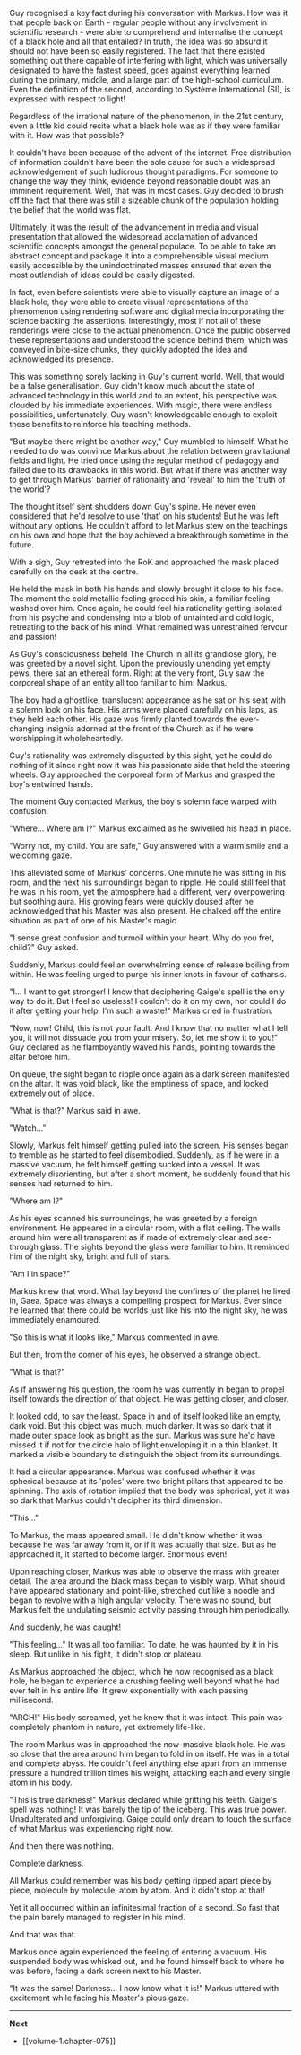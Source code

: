 
Guy recognised a key fact during his conversation with Markus. How was it that people back on Earth - regular people without any involvement in scientific research - were able to comprehend and internalise the concept of a black hole and all that entailed? In truth, the idea was so absurd it should not have been so easily registered. The fact that there existed something out there capable of interfering with light, which was universally designated to have the fastest speed, goes against everything learned during the primary, middle, and a large part of the high-school curriculum. Even the definition of the second, according to Système International (SI), is expressed with respect to light!

Regardless of the irrational nature of the phenomenon, in the 21st century, even a little kid could recite what a black hole was as if they were familiar with it. How was that possible?

It couldn't have been because of the advent of the internet. Free distribution of information couldn't have been the sole cause for such a widespread acknowledgement of such ludicrous thought paradigms. For someone to change the way they think, evidence beyond reasonable doubt was an imminent requirement. Well, that was in most cases. Guy decided to brush off the fact that there was still a sizeable chunk of the population holding the belief that the world was flat.

Ultimately, it was the result of the advancement in media and visual presentation that allowed the widespread acclamation of advanced scientific concepts amongst the general populace. To be able to take an abstract concept and package it into a comprehensible visual medium easily accessible by the unindoctrinated masses ensured that even the most outlandish of ideas could be easily digested.

In fact, even before scientists were able to visually capture an image of a black hole, they were able to create visual representations of the phenomenon using rendering software and digital media incorporating the science backing the assertions. Interestingly, most if not all of these renderings were close to the actual phenomenon. Once the public observed these representations and understood the science behind them, which was conveyed in bite-size chunks, they quickly adopted the idea and acknowledged its presence.

This was something sorely lacking in Guy's current world. Well, that would be a false generalisation. Guy didn't know much about the state of advanced technology in this world and to an extent, his perspective was clouded by his immediate experiences. With magic, there were endless possibilities, unfortunately, Guy wasn't knowledgeable enough to exploit these benefits to reinforce his teaching methods.

"But maybe there might be another way," Guy mumbled to himself. What he needed to do was convince Markus about the relation between gravitational fields and light. He tried once using the regular method of pedagogy and failed due to its drawbacks in this world. But what if there was another way to get through Markus' barrier of rationality and 'reveal' to him the 'truth of the world'?

The thought itself sent shudders down Guy's spine. He never even considered that he'd resolve to use 'that' on his students! But he was left without any options. He couldn't afford to let Markus stew on the teachings on his own and hope that the boy achieved a breakthrough sometime in the future.

With a sigh, Guy retreated into the RoK and approached the mask placed carefully on the desk at the centre.

He held the mask in both his hands and slowly brought it close to his face. The moment the cold metallic feeling graced his skin, a familiar feeling washed over him. Once again, he could feel his rationality getting isolated from his psyche and condensing into a blob of untainted and cold logic, retreating to the back of his mind. What remained was unrestrained fervour and passion!

As Guy's consciousness beheld The Church in all its grandiose glory, he was greeted by a novel sight. Upon the previously unending yet empty pews, there sat an ethereal form. Right at the very front, Guy saw the corporeal shape of an entity all too familiar to him: Markus.

The boy had a ghostlike, translucent appearance as he sat on his seat with a solemn look on his face. His arms were placed carefully on his laps, as they held each other. His gaze was firmly planted towards the ever-changing insignia adorned at the front of the Church as if he were worshipping it wholeheartedly.

Guy's rationality was extremely disgusted by this sight, yet he could do nothing of it since right now it was his passionate side that held the steering wheels. Guy approached the corporeal form of Markus and grasped the boy's entwined hands.

The moment Guy contacted Markus, the boy's solemn face warped with confusion.

"Where... Where am I?" Markus exclaimed as he swivelled his head in place.

"Worry not, my child. You are safe," Guy answered with a warm smile and a welcoming gaze. 

This alleviated some of Markus' concerns. One minute he was sitting in his room, and the next his surroundings began to ripple. He could still feel that he was in his room, yet the atmosphere had a different, very overpowering but soothing aura. His growing fears were quickly doused after he acknowledged that his Master was also present. He chalked off the entire situation as part of one of his Master's magic.

"I sense great confusion and turmoil within your heart. Why do you fret, child?" Guy asked.

Suddenly, Markus could feel an overwhelming sense of release boiling from within. He was feeling urged to purge his inner knots in favour of catharsis.

"I... I want to get stronger! I know that deciphering Gaige's spell is the only way to do it. But I feel so useless! I couldn't do it on my own, nor could I do it after getting your help. I'm such a waste!" Markus cried in frustration.

"Now, now! Child, this is not your fault. And I know that no matter what I tell you, it will not dissuade you from your misery. So, let me show it to you!" Guy declared as he flamboyantly waved his hands, pointing towards the altar before him.

On queue, the sight began to ripple once again as a dark screen manifested on the altar. It was void black, like the emptiness of space, and looked extremely out of place.

"What is that?" Markus said in awe.

"Watch..."

Slowly, Markus felt himself getting pulled into the screen. His senses began to tremble as he started to feel disembodied. Suddenly, as if he were in a massive vacuum, he felt himself getting sucked into a vessel. It was extremely disorienting, but after a short moment, he suddenly found that his senses had returned to him.

"Where am I?"

As his eyes scanned his surroundings, he was greeted by a foreign environment. He appeared in a circular room, with a flat ceiling. The walls around him were all transparent as if made of extremely clear and see-through glass. The sights beyond the glass were familiar to him. It reminded him of the night sky, bright and full of stars.

"Am I in space?"

Markus knew that word. What lay beyond the confines of the planet he lived in, Gaea. Space was always a compelling prospect for Markus. Ever since he learned that there could be worlds just like his into the night sky, he was immediately enamoured.

"So this is what it looks like," Markus commented in awe.

But then, from the corner of his eyes, he observed a strange object.

"What is that?"

As if answering his question, the room he was currently in began to propel itself towards the direction of that object. He was getting closer, and closer.

It looked odd, to say the least. Space in and of itself looked like an empty, dark void. But this object was much, much darker. It was so dark that it made outer space look as bright as the sun. Markus was sure he'd have missed it if not for the circle halo of light enveloping it in a thin blanket. It marked a visible boundary to distinguish the object from its surroundings.

It had a circular appearance. Markus was confused whether it was spherical because at its 'poles' were two bright pillars that appeared to be spinning. The axis of rotation implied that the body was spherical, yet it was so dark that Markus couldn't decipher its third dimension.

"This..."

To Markus, the mass appeared small. He didn't know whether it was because he was far away from it, or if it was actually that size. But as he approached it, it started to become larger. Enormous even!

Upon reaching closer, Markus was able to observe the mass with greater detail. The area around the black mass began to visibly warp. What should have appeared stationary and point-like, stretched out like a noodle and began to revolve with a high angular velocity. There was no sound, but Markus felt the undulating seismic activity passing through him periodically.

And suddenly, he was caught!

"This feeling..." It was all too familiar. To date, he was haunted by it in his sleep. But unlike in his fight, it didn't stop or plateau.

As Markus approached the object, which he now recognised as a black hole, he began to experience a crushing feeling well beyond what he had ever felt in his entire life. It grew exponentially with each passing millisecond.

"ARGH!" His body screamed, yet he knew that it was intact. This pain was completely phantom in nature, yet extremely life-like.

The room Markus was in approached the now-massive black hole. He was so close that the area around him began to fold in on itself. He was in a total and complete abyss. He couldn't feel anything else apart from an immense pressure a hundred trillion times his weight, attacking each and every single atom in his body.

"This is true darkness!" Markus declared while gritting his teeth. Gaige's spell was nothing! It was barely the tip of the iceberg. This was true power. Unadulterated and unforgiving. Gaige could only dream to touch the surface of what Markus was experiencing right now.

And then there was nothing.

Complete darkness.

All Markus could remember was his body getting ripped apart piece by piece, molecule by molecule, atom by atom. And it didn't stop at that!

Yet it all occurred within an infinitesimal fraction of a second. So fast that the pain barely managed to register in his mind.

And that was that.

Markus once again experienced the feeling of entering a vacuum. His suspended body was whisked out, and he found himself back to where he was before, facing a dark screen next to his Master.

"It was the same! Darkness... I now know what it is!" Markus uttered with excitement while facing his Master's pious gaze.

____

**Next**
* [[volume-1.chapter-075]]